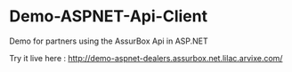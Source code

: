# Demo-ASPNET-Api-Client
Demo for partners using the AssurBox Api in ASP.NET

Try it live here :
http://demo-aspnet-dealers.assurbox.net.lilac.arvixe.com/
